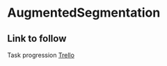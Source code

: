 # AugmentedSegmentation

## Link to follow
Task progression [Trello](https://trello.com/invite/b/dxnfcYRU/ATTI9eb6d78e986a5e327e06514491051d0c3811719A/tasks)
